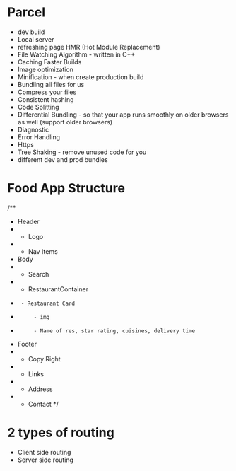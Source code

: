 # Parcel
- dev build
- Local server
- refreshing page HMR (Hot Module Replacement)
- File Watching Algorithm - written in C++
- Caching Faster Builds
- Image optimization
- Minification - when create production build
- Bundling all files for us
- Compress your files
- Consistent hashing
- Code Splitting
- Differential Bundling - so that your app runs smoothly on older browsers as well (support older browsers)
- Diagnostic
- Error Handling
- Https
- Tree Shaking - remove unused code for you
-  different dev and prod bundles


# Food App Structure
/**
 * Header
 *  - Logo
 *  - Nav Items
 * Body
 *  - Search
 *  - RestaurantContainer
 *      - Restaurant Card
 *          - img
 *          - Name of res, star rating, cuisines, delivery time
 * Footer
 *  - Copy Right
 *  - Links
 *  - Address
 *  - Contact
 */


# 2 types of routing
- Client side routing
- Server side routing
